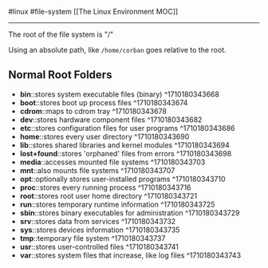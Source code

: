 
#linux #file-system 
[[The Linux Environment MOC]]
- - -

The root of the file system is "/"

Using an absolute path, like `/home/corban` goes relative to the root.

## Normal Root Folders

* **bin**::stores system executable files (binary)
^1710180343668
* **boot**::stores boot up process files
^1710180343674
* **cdrom**::maps to cdrom tray
^1710180343678
* **dev**::stores hardware component files
^1710180343682
* **etc**::stores configuration files for user programs
^1710180343686
* **home**::stores every user directory
^1710180343690
* **lib**::stores shared libraries and kernel modules
^1710180343694
* **lost+found**::stores 'orphaned' files from errors
^1710180343698
* **media**::accesses mounted file systems
^1710180343703
* **mnt**::also mounts file systems
^1710180343707
* **opt**::optionally stores user-installed programs
^1710180343710
* **proc**::stores every running process
^1710180343716
* **root**::stores root user home directory
^1710180343721
* **run**::stores temporary runtime information
^1710180343725
* **sbin**::stores binary executables for administration
^1710180343729
* **srv**::stores data from services
^1710180343732
* **sys**::stores devices information
^1710180343735
* **tmp**::temporary file system
^1710180343737
* **usr**::stores user-controlled files
^1710180343741
* **var**::stores system files that increase, like log files
^1710180343743
